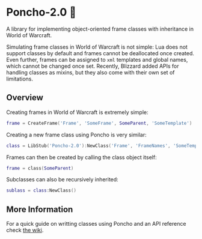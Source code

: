 # Poncho-2.0 :running_shirt_with_sash:
A library for implementing object-oriented frame classes with inheritance in World of Warcraft.

Simulating frame classes in World of Warcraft is not simple: Lua does not support classes by default and frames cannot be deallocated once created. Even further, frames can be assigned to `xml` templates and global names, which cannot be changed once set. Recently, Blizzard added APIs for handling classes as mixins, but they also come with their own set of limitations.

## Overview
Creating frames in World of Warcraft is extremely simple:
````lua
frame = CreateFrame('Frame', 'SomeFrame', SomeParent, 'SomeTemplate')
````

Creating a new frame class using Poncho is very similar:

````lua
class = LibStub('Poncho-2.0'):NewClass('Frame', 'FrameNames', 'SomeTemplate')
````

Frames can then be created by calling the class object itself:
````lua
frame = class(SomeParent)
````

Subclasses can also be recursively inherited:
````lua
sublass = class:NewClass()
````

## More Information
For a quick guide on writting classes using Poncho and an API reference check [the wiki](https://github.com/Jaliborc/Poncho-2.0/wiki).
